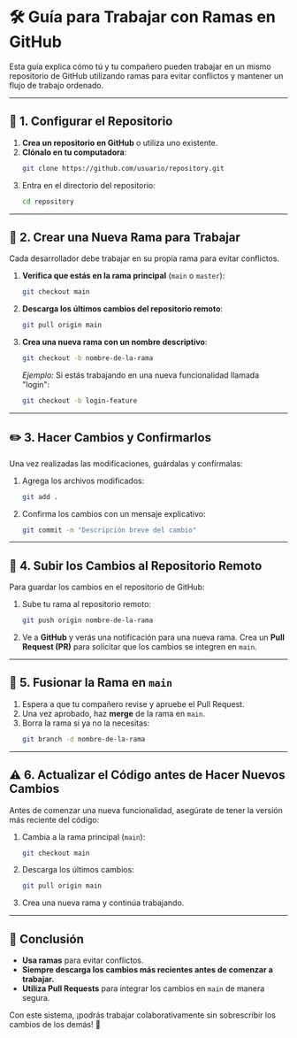 # 🛠 Guía para Trabajar con Ramas en GitHub

Esta guía explica cómo tú y tu compañero pueden trabajar en un mismo repositorio de GitHub utilizando ramas para evitar conflictos y mantener un flujo de trabajo ordenado.

---

## 🚀 1. Configurar el Repositorio
1. **Crea un repositorio en GitHub** o utiliza uno existente.
2. **Clónalo en tu computadora**:
   ```sh
   git clone https://github.com/usuario/repository.git
   ```
3. Entra en el directorio del repositorio:
   ```sh
   cd repository
   ```

---

## 🌿 2. Crear una Nueva Rama para Trabajar
Cada desarrollador debe trabajar en su propia rama para evitar conflictos.

1. **Verifica que estás en la rama principal** (`main` o `master`):
   ```sh
   git checkout main
   ```
2. **Descarga los últimos cambios del repositorio remoto**:
   ```sh
   git pull origin main
   ```
3. **Crea una nueva rama con un nombre descriptivo**:
   ```sh
   git checkout -b nombre-de-la-rama
   ```
   *Ejemplo:* Si estás trabajando en una nueva funcionalidad llamada "login":
   ```sh
   git checkout -b login-feature
   ```

---

## ✏️ 3. Hacer Cambios y Confirmarlos
Una vez realizadas las modificaciones, guárdalas y confírmalas:

1. Agrega los archivos modificados:
   ```sh
   git add .
   ```
2. Confirma los cambios con un mensaje explicativo:
   ```sh
   git commit -m "Descripción breve del cambio"
   ```

---

## 🔄 4. Subir los Cambios al Repositorio Remoto
Para guardar los cambios en el repositorio de GitHub:

1. Sube tu rama al repositorio remoto:
   ```sh
   git push origin nombre-de-la-rama
   ```
2. Ve a **GitHub** y verás una notificación para una nueva rama. Crea un **Pull Request (PR)** para solicitar que los cambios se integren en `main`.

---

## 🔀 5. Fusionar la Rama en `main`
1. Espera a que tu compañero revise y apruebe el Pull Request.
2. Una vez aprobado, haz **merge** de la rama en `main`.
3. Borra la rama si ya no la necesitas:
   ```sh
   git branch -d nombre-de-la-rama
   ```

---

## ⚠️ 6. Actualizar el Código antes de Hacer Nuevos Cambios
Antes de comenzar una nueva funcionalidad, asegúrate de tener la versión más reciente del código:

1. Cambia a la rama principal (`main`):
   ```sh
   git checkout main
   ```
2. Descarga los últimos cambios:
   ```sh
   git pull origin main
   ```
3. Crea una nueva rama y continúa trabajando.

---

## 🎯 Conclusión
- **Usa ramas** para evitar conflictos.
- **Siempre descarga los cambios más recientes antes de comenzar a trabajar.**
- **Utiliza Pull Requests** para integrar los cambios en `main` de manera segura.

Con este sistema, ¡podrás trabajar colaborativamente sin sobrescribir los cambios de los demás! 🚀
